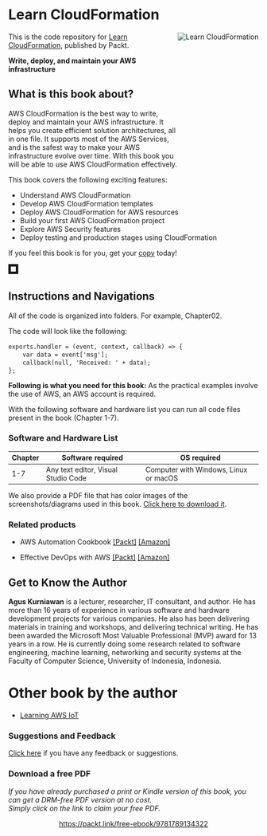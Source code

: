 # Learn CloudFormation

<a href="https://www.packtpub.com/virtualization-and-cloud/learn-cloudformation?utm_source=github&utm_medium=repository&utm_campaign=9781789134322"><img src="https://dz13w8afd47il.cloudfront.net/sites/default/files/imagecache/ppv4_main_book_cover/B10535.png" alt="Learn CloudFormation" height="256px" align="right"></a>

This is the code repository for [Learn CloudFormation](https://www.packtpub.com/virtualization-and-cloud/learn-cloudformation?utm_source=github&utm_medium=repository&utm_campaign=9781789134322), published by Packt.

**Write, deploy, and maintain your AWS infrastructure**

## What is this book about?
AWS CloudFormation is the best way to write, deploy and maintain your AWS infrastructure. It helps you create efficient solution architectures, all in one file. It supports most of the AWS Services, and is the safest way to make your AWS infrastructure evolve over time. With this book you will be able to use AWS CloudFormation effectively.

This book covers the following exciting features:
* Understand AWS CloudFormation
* Develop AWS CloudFormation templates
* Deploy AWS CloudFormation for AWS resources
* Build your first AWS CloudFormation project
* Explore AWS Security features
* Deploy testing and production stages using CloudFormation

If you feel this book is for you, get your [copy](https://www.amazon.com/dp/1789134323) today!

<a href="https://www.packtpub.com/?utm_source=github&utm_medium=banner&utm_campaign=GitHubBanner"><img src="https://raw.githubusercontent.com/PacktPublishing/GitHub/master/GitHub.png" 
alt="https://www.packtpub.com/" border="5" /></a>

## Instructions and Navigations
All of the code is organized into folders. For example, Chapter02.

The code will look like the following:
```
exports.handler = (event, context, callback) => {
    var data = event['msg'];
    callback(null, 'Received: ' + data);
};
```

**Following is what you need for this book:**
As the practical examples involve the use of AWS, an AWS account is required.

With the following software and hardware list you can run all code files present in the book (Chapter 1-7).
### Software and Hardware List
| Chapter | Software required | OS required |
| -------- | ------------------------------------ | ----------------------------------- |
| 1-7 | Any text editor, Visual Studio Code | Computer with Windows, Linux or macOS |


We also provide a PDF file that has color images of the screenshots/diagrams used in this book. [Click here to download it](https://www.packtpub.com/sites/default/files/downloads/LearnCloudFormation_ColorImages.pdf).

### Related products <Paste books from the Other books you may enjoy section>
* AWS Automation Cookbook [[Packt]](https://www.packtpub.com/virtualization-and-cloud/aws-automation-cookbook?utm_source=github&utm_medium=repository&utm_campaign=978178839425) [[Amazon]](https://www.amazon.com/dp/1788394925)

* Effective DevOps with AWS [[Packt]](https://www.packtpub.com/application-development/effective-devops-aws?utm_source=github&utm_medium=repository&utm_campaign=9781786466815) [[Amazon]](https://www.amazon.com/dp/1786466813)
## Get to Know the Author
**Agus Kurniawan**
is a lecturer, researcher, IT consultant, and author. He has more than 16 years of experience in various software and hardware development projects for various companies. He also has been delivering materials in training and workshops, and delivering technical writing. He has been awarded the Microsoft Most Valuable Professional (MVP) award for 13 years in a row. He is currently doing some research related to software engineering, machine learning, networking and security systems at the Faculty of Computer Science, University of Indonesia, Indonesia.

# Other book by the author
* [Learning AWS IoT](https://www.packtpub.com/virtualization-and-cloud/learning-aws-iot?utm_source=github&utm_medium=repository&utm_campaign=9781788396110)

### Suggestions and Feedback
[Click here](https://docs.google.com/forms/d/e/1FAIpQLSdy7dATC6QmEL81FIUuymZ0Wy9vH1jHkvpY57OiMeKGqib_Ow/viewform) if you have any feedback or suggestions.
### Download a free PDF

 <i>If you have already purchased a print or Kindle version of this book, you can get a DRM-free PDF version at no cost.<br>Simply click on the link to claim your free PDF.</i>
<p align="center"> <a href="https://packt.link/free-ebook/9781789134322">https://packt.link/free-ebook/9781789134322 </a> </p>